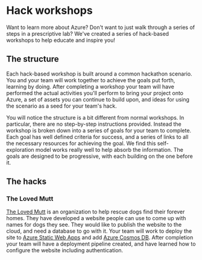 # Hack workshops

Want to learn more about Azure? Don't want to just walk through a series of steps in a prescriptive lab? We've created a series of hack-based workshops to help educate and inspire you!

## The structure

Each hack-based workshop is built around a common hackathon scenario. You and your team will work together to achieve the goals put forth, learning by doing. After completing a workshop your team will have performed the actual activities you'll perform to bring your project onto Azure, a set of assets you can continue to build upon, and ideas for using the scenario as a seed for your team's hack.

You will notice the structure is a bit different from normal workshops. In particular, there are no step-by-step instructions provided. Instead the workshop is broken down into a series of goals for your team to complete. Each goal has well defined criteria for success, and a series of links to all the necessary resources for achieving the goal. We find this self-exploration model works really well to help absorb the information. The goals are designed to be progressive, with each building on the one before it.

## The hacks

### The Loved Mutt

[The Loved Mutt](https://github.com/microsoft/hack-workshop-web) is an organization to help rescue dogs find their forever homes. They have developed a website people can use to come up with names for dogs they see. They would like to publish the website to the cloud, and need a database to go with it. Your team will work to deploy the site to [Azure Static Web Apps](https://docs.microsoft.com/azure/static-web-apps/overview?WT.mc_id=academic-0000-cxa) and add [Azure Cosmos DB](https://docs.microsoft.com/azure/cosmos-db/introduction?WT.mc_id=academic-0000-cxa). After completion your team will have a deployment pipeline created, and have learned how to configure the website including authentication.
